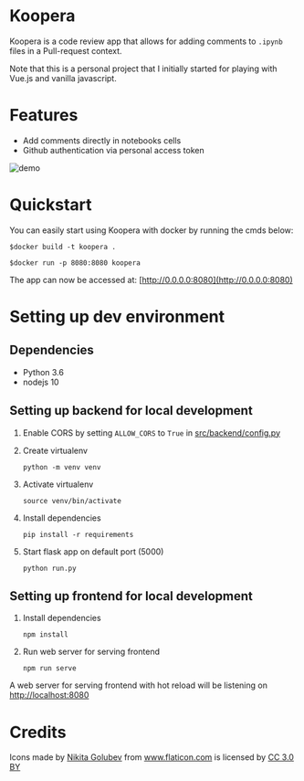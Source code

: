 Koopera
=========

Koopera is a code review app that allows for adding comments to `.ipynb` files
in a Pull-request context.

Note that this is a personal project that I initially started for playing with Vue.js and vanilla javascript.

# Features
* Add comments directly in notebooks cells
* Github authentication via personal access token

![demo](docs/demo.gif)

# Quickstart
You can easily start using Koopera with docker by running the
cmds below:


`$docker build -t koopera .`

`$docker run -p 8080:8080 koopera`
    
The app can now be accessed at: [http://0.0.0.0:8080](http://0.0.0.0:8080)


# Setting up dev environment

## Dependencies
* Python 3.6
* nodejs 10

## Setting up backend for local development

1. Enable CORS by setting `ALLOW_CORS` to `True` in [src/backend/config.py](src/backend/config.py)

2. Create virtualenv

    `python -m venv venv`
    
3. Activate virtualenv

    `source venv/bin/activate`

4. Install dependencies
    
    `pip install -r requirements`

5. Start flask app on default port (5000)

    `python run.py`

## Setting up frontend for local development

1. Install dependencies

    `npm install`
2. Run web server for serving frontend

    `npm run serve`
    
A web server for serving frontend with hot reload will be listening on 
[http://localhost:8080](http://localhost:8080)


# Credits 

<div>Icons made by <a href="https://www.flaticon.com/authors/nikita-golubev" title="Nikita Golubev">Nikita Golubev</a> from <a href="https://www.flaticon.com/"                 title="Flaticon">www.flaticon.com</a> is licensed by <a href="http://creativecommons.org/licenses/by/3.0/"                 title="Creative Commons BY 3.0" target="_blank">CC 3.0 BY</a></div>
